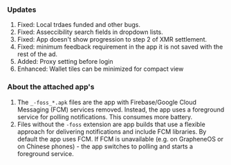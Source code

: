 ### Updates
1. Fixed: Local trdaes funded and other bugs.
2. Fixed: Asseccibility search fields in dropdown lists. 
3. Fixed: App doesn't show progression to step 2 of XMR settlement.
4. Fixed: minimum feedback requirement in the app it is not saved with the rest of the ad.
5. Added: Proxy setting before login
6. Enhanced: Wallet tiles can be minimized for compact view

### About the attached app's
1. The `_-foss_*.apk` files are the app with Firebase/Google Cloud Messaging (FCM) services removed. Instead, the app uses a foreground service for polling notifications. This consumes more battery.
4. Files without the `-foss` extension are app builds that use a flexible approach for delivering notifications and include FCM libraries. By default the app uses FCM. If FCM is unavailable (e.g. on GrapheneOS or on Chinese phones) - the app switches to polling and starts a foreground service.